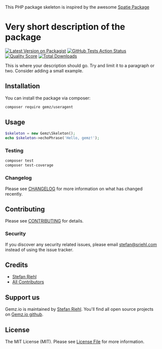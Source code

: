 This PHP package skeleton is inspired by the awesome [Spatie Package](https://github.com/spatie/skeleton-php) 

# Very short description of the package

[![Latest Version on Packagist](https://img.shields.io/packagist/v/gemzio/useragent.svg?style=flat-square)](https://packagist.org/packages/gemzio/:package_name)
[![GitHub Tests Action Status](https://img.shields.io/github/workflow/status/gemzio/useragent/run-tests?label=tests)](https://github.com/gemzio/:package_name/actions?query=workflow%3Arun-tests+branch%3Amaster)
[![Quality Score](https://img.shields.io/scrutinizer/g/gemzio/useragent.svg?style=flat-square)](https://scrutinizer-ci.com/g/gemzio/:package_name)
[![Total Downloads](https://img.shields.io/packagist/dt/gemzio/useragent.svg?style=flat-square)](https://packagist.org/packages/gemzio/:package_name)


This is where your description should go. Try and limit it to a paragraph or two. Consider adding a small example.

## Installation

You can install the package via composer:

```bash
composer require gemz/useragent
```

## Usage

``` php
$skeleton = new Gemz\Skeleton();
echo $skeleton->echoPhrase('Hello, gemz!');
```

### Testing

``` bash
composer test
composer test-coverage
```

### Changelog

Please see [CHANGELOG](CHANGELOG.md) for more information on what has changed recently.

## Contributing

Please see [CONTRIBUTING](CONTRIBUTING.md) for details.

### Security

If you discover any security related issues, please email stefan@sriehl.com instead of using the issue tracker.

## Credits

- [Stefan Riehl](https://github.com/stefanriehl)
- [All Contributors](../../contributors)

## Support us

Gemz.io is maintained by [Stefan Riehl](https://github.com/stefanriehl). You'll find all open source
projects on [Gemz.io github](https://github.com/gemzio).

## License

The MIT License (MIT). Please see [License File](LICENSE.md) for more information.

